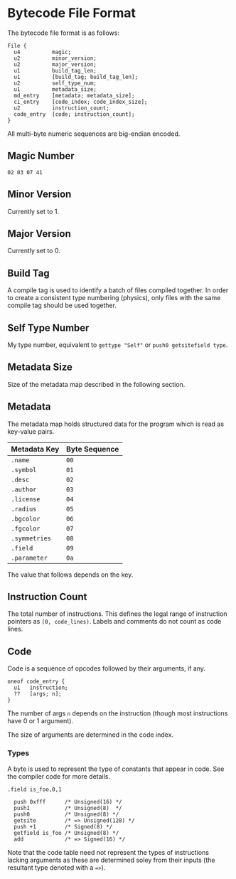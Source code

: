 # Bytecode File Format

The bytecode file format is as follows:

```
File {
  u4          magic;
  u2          minor_version;
  u2          major_version;
  u1          build_tag_len;
  u1          [build_tag; build_tag_len];
  u2          self_type_num;
  u1          metadata_size;
  md_entry    [metadata; metadata_size];
  ci_entry    [code_index; code_index_size];
  u2          instruction_count;
  code_entry  [code; instruction_count];
}
```

All multi-byte numeric sequences are big-endian encoded.

## Magic Number

```
02 03 07 41
```

## Minor Version

Currently set to 1.

## Major Version

Currently set to 0.

## Build Tag

A compile tag is used to identify a batch of files compiled together. In order to create a consistent type numbering (physics), only files with the same compile tag should be used together.

## Self Type Number

My type number, equivalent to `gettype "Self"` or `push0 getsitefield type`.

## Metadata Size

Size of the metadata map described in the following section.

## Metadata

The metadata map holds structured data for the program which is read as key-value pairs.

|Metadata Key|Byte Sequence|
|---|---|
|`.name`|`00`|
|`.symbol`|`01`|
|`.desc`|`02`|
|`.author`|`03`|
|`.license`|`04`|
|`.radius`|`05`|
|`.bgcolor`|`06`|
|`.fgcolor`|`07`|
|`.symmetries`|`08`|
|`.field`|`09`|
|`.parameter`|`0a`|

The value that follows depends on the key.

## Instruction Count

The total number of instructions. This defines the legal range of instruction pointers as `[0, code_lines)`. Labels and comments do not count as code lines.

## Code

Code is a sequence of opcodes followed by their arguments, if any.

```
oneof code_entry {
  u1   instruction;
  ??   [args; n];
}
```

The number of args `n` depends on the instruction (though most instructions have 0 or 1 argument).

The size of arguments are determined in the code index.

### Types

A byte is used to represent the type of constants that appear in code. See the compiler code for more details.

```
.field is_foo,0,1

  push 0xfff      /* Unsigned(16) */
  push1           /* Unsigned(8)  */
  push0           /* Unsigned(8) */
  getsite         /* => Unsigned(128) */
  push +1         /* Signed(8) */
  getfield is_foo /* Unsigned(8) */
  add             /* => Signed(16) */
```

Note that the code table need not represent the types of instructions lacking arguments as these are determined soley from their inputs (the resultant type denoted with a `=>`).